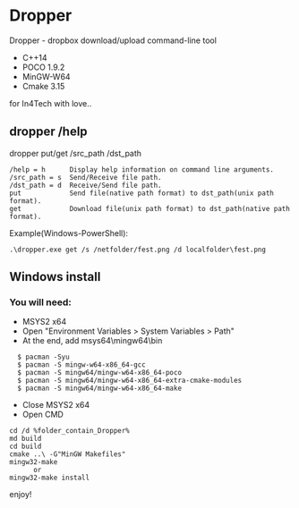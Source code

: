 # Dropper
Dropper - dropbox download/upload command-line tool
  - C++14
  - POCO 1.9.2
  - MinGW-W64
  - Cmake 3.15

for In4Tech with love..


## dropper /help
dropper put/get /src_path /dst_path
```
/help = h      Display help information on command line arguments.
/src_path = s  Send/Receive file path.
/dst_path = d  Receive/Send file path.
put            Send file(native path format) to dst_path(unix path format).
get            Download file(unix path format) to dst_path(native path format).
```
Example(Windows-PowerShell): 
```
.\dropper.exe get /s /netfolder/fest.png /d localfolder\fest.png
```

## Windows install
### You will need:
  - MSYS2 x64
  - Open "Environment Variables > System Variables > Path"
  - At the end, add msys64\mingw64\bin
  ```
    $ pacman -Syu
    $ pacman -S mingw-w64-x86_64-gcc
    $ pacman -S mingw64/mingw-w64-x86_64-poco
    $ pacman -S mingw64/mingw-w64-x86_64-extra-cmake-modules
    $ pacman -S mingw64/mingw-w64-x86_64-make 
  ```
  - Close MSYS2 x64
  - Open CMD
  ```
  cd /d %folder_contain_Dropper%
  md build
  cd build
  cmake ..\ -G"MinGW Makefiles"
  mingw32-make
        or
  mingw32-make install
  ```
  enjoy!
